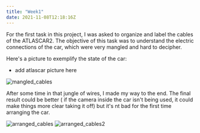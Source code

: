 ```yaml
---
title: "Week1"
date: 2021-11-08T12:18:16Z
---
```


For the first task in this project, I was asked to organize and label the cables of the ATLASCAR2. The objective of this task was to 
understand the electric connections of the car, which were very mangled and hard to decipher.

Here's a picture to exemplify the state of the car:
* add atlascar picture here

![mangled_cables](/static/pictures/arranged_cables.jpg)

After some time in that jungle of wires, I made my way to the end. The final result could be better ( if the camera inside 
the car isn't being used, it could make things more clear taking it off) but it's nt bad 
for the first time arranging the car.

![arranged_cables](/static/pictures/arranged_cables.jpg)
![arranged_cables2](/static/pictures/arranged_cables2.jpg)


